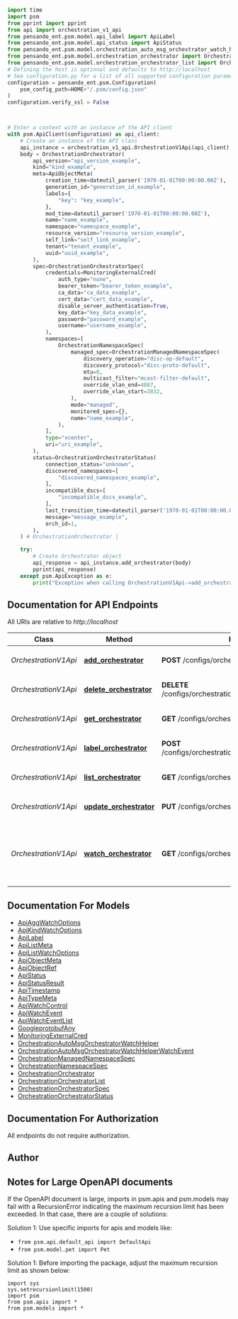 ```python

import time
import psm
from pprint import pprint
from api import orchestration_v1_api
from pensando_ent.psm.model.api_label import ApiLabel
from pensando_ent.psm.model.api_status import ApiStatus
from pensando_ent.psm.model.orchestration_auto_msg_orchestrator_watch_helper import OrchestrationAutoMsgOrchestratorWatchHelper
from pensando_ent.psm.model.orchestration_orchestrator import OrchestrationOrchestrator
from pensando_ent.psm.model.orchestration_orchestrator_list import OrchestrationOrchestratorList
# Defining the host is optional and defaults to http://localhost
# See configuration.py for a list of all supported configuration parameters.
configuration = pensando_ent.psm.Configuration(
    psm_config_path=HOME+"/.psm/config.json"
)
configuration.verify_ssl = False



# Enter a context with an instance of the API client
with psm.ApiClient(configuration) as api_client:
    # Create an instance of the API class
    api_instance = orchestration_v1_api.OrchestrationV1Api(api_client)
    body = OrchestrationOrchestrator(
        api_version="api_version_example",
        kind="kind_example",
        meta=ApiObjectMeta(
            creation_time=dateutil_parser('1970-01-01T00:00:00.00Z'),
            generation_id="generation_id_example",
            labels={
                "key": "key_example",
            },
            mod_time=dateutil_parser('1970-01-01T00:00:00.00Z'),
            name="name_example",
            namespace="namespace_example",
            resource_version="resource_version_example",
            self_link="self_link_example",
            tenant="tenant_example",
            uuid="uuid_example",
        ),
        spec=OrchestrationOrchestratorSpec(
            credentials=MonitoringExternalCred(
                auth_type="none",
                bearer_token="bearer_token_example",
                ca_data="ca_data_example",
                cert_data="cert_data_example",
                disable_server_authentication=True,
                key_data="key_data_example",
                password="password_example",
                username="username_example",
            ),
            namespaces=[
                OrchestrationNamespaceSpec(
                    managed_spec=OrchestrationManagedNamespaceSpec(
                        discovery_operation="disc-op-default",
                        discovery_protocol="disc-proto-default",
                        mtu=0,
                        multicast_filter="mcast-filter-default",
                        override_vlan_end=4087,
                        override_vlan_start=3832,
                    ),
                    mode="managed",
                    monitored_spec={},
                    name="name_example",
                ),
            ],
            type="vcenter",
            uri="uri_example",
        ),
        status=OrchestrationOrchestratorStatus(
            connection_status="unknown",
            discovered_namespaces=[
                "discovered_namespaces_example",
            ],
            incompatible_dscs=[
                "incompatible_dscs_example",
            ],
            last_transition_time=dateutil_parser('1970-01-01T00:00:00.00Z'),
            message="message_example",
            orch_id=1,
        ),
    ) # OrchestrationOrchestrator | 

    try:
        # Create Orchestrator object
        api_response = api_instance.add_orchestrator(body)
        pprint(api_response)
    except psm.ApiException as e:
        print("Exception when calling OrchestrationV1Api->add_orchestrator: %s\n" % e)
```

## Documentation for API Endpoints

All URIs are relative to *http://localhost*

Class | Method | HTTP request | Description
------------ | ------------- | ------------- | -------------
*OrchestrationV1Api* | [**add_orchestrator**](docs/OrchestrationV1Api.md#add_orchestrator) | **POST** /configs/orchestration/v1/orchestrator | Create Orchestrator object
*OrchestrationV1Api* | [**delete_orchestrator**](docs/OrchestrationV1Api.md#delete_orchestrator) | **DELETE** /configs/orchestration/v1/orchestrator/{O.Name} | Delete Orchestrator object
*OrchestrationV1Api* | [**get_orchestrator**](docs/OrchestrationV1Api.md#get_orchestrator) | **GET** /configs/orchestration/v1/orchestrator/{O.Name} | Get Orchestrator object
*OrchestrationV1Api* | [**label_orchestrator**](docs/OrchestrationV1Api.md#label_orchestrator) | **POST** /configs/orchestration/v1/orchestrator/{O.Name}/label | Label Orchestrator object
*OrchestrationV1Api* | [**list_orchestrator**](docs/OrchestrationV1Api.md#list_orchestrator) | **GET** /configs/orchestration/v1/orchestrator | List Orchestrator objects
*OrchestrationV1Api* | [**update_orchestrator**](docs/OrchestrationV1Api.md#update_orchestrator) | **PUT** /configs/orchestration/v1/orchestrator/{O.Name} | Update Orchestrator object
*OrchestrationV1Api* | [**watch_orchestrator**](docs/OrchestrationV1Api.md#watch_orchestrator) | **GET** /configs/orchestration/v1/watch/orchestrator | Watch Orchestrator objects. Supports WebSockets or HTTP long poll


## Documentation For Models

 - [ApiAggWatchOptions](docs/ApiAggWatchOptions.md)
 - [ApiKindWatchOptions](docs/ApiKindWatchOptions.md)
 - [ApiLabel](docs/ApiLabel.md)
 - [ApiListMeta](docs/ApiListMeta.md)
 - [ApiListWatchOptions](docs/ApiListWatchOptions.md)
 - [ApiObjectMeta](docs/ApiObjectMeta.md)
 - [ApiObjectRef](docs/ApiObjectRef.md)
 - [ApiStatus](docs/ApiStatus.md)
 - [ApiStatusResult](docs/ApiStatusResult.md)
 - [ApiTimestamp](docs/ApiTimestamp.md)
 - [ApiTypeMeta](docs/ApiTypeMeta.md)
 - [ApiWatchControl](docs/ApiWatchControl.md)
 - [ApiWatchEvent](docs/ApiWatchEvent.md)
 - [ApiWatchEventList](docs/ApiWatchEventList.md)
 - [GoogleprotobufAny](docs/GoogleprotobufAny.md)
 - [MonitoringExternalCred](docs/MonitoringExternalCred.md)
 - [OrchestrationAutoMsgOrchestratorWatchHelper](docs/OrchestrationAutoMsgOrchestratorWatchHelper.md)
 - [OrchestrationAutoMsgOrchestratorWatchHelperWatchEvent](docs/OrchestrationAutoMsgOrchestratorWatchHelperWatchEvent.md)
 - [OrchestrationManagedNamespaceSpec](docs/OrchestrationManagedNamespaceSpec.md)
 - [OrchestrationNamespaceSpec](docs/OrchestrationNamespaceSpec.md)
 - [OrchestrationOrchestrator](docs/OrchestrationOrchestrator.md)
 - [OrchestrationOrchestratorList](docs/OrchestrationOrchestratorList.md)
 - [OrchestrationOrchestratorSpec](docs/OrchestrationOrchestratorSpec.md)
 - [OrchestrationOrchestratorStatus](docs/OrchestrationOrchestratorStatus.md)


## Documentation For Authorization

 All endpoints do not require authorization.

## Author




## Notes for Large OpenAPI documents
If the OpenAPI document is large, imports in psm.apis and psm.models may fail with a
RecursionError indicating the maximum recursion limit has been exceeded. In that case, there are a couple of solutions:

Solution 1:
Use specific imports for apis and models like:
- `from psm.api.default_api import DefaultApi`
- `from psm.model.pet import Pet`

Solution 1:
Before importing the package, adjust the maximum recursion limit as shown below:
```
import sys
sys.setrecursionlimit(1500)
import psm
from psm.apis import *
from psm.models import *
```
